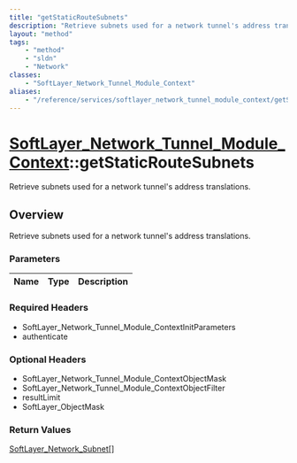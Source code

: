 ```yaml
---
title: "getStaticRouteSubnets"
description: "Retrieve subnets used for a network tunnel's address translations."
layout: "method"
tags:
    - "method"
    - "sldn"
    - "Network"
classes:
    - "SoftLayer_Network_Tunnel_Module_Context"
aliases:
    - "/reference/services/softlayer_network_tunnel_module_context/getStaticRouteSubnets"
---
```

# [SoftLayer_Network_Tunnel_Module_Context](/reference/services/SoftLayer_Network_Tunnel_Module_Context)::getStaticRouteSubnets

Retrieve subnets used for a network tunnel's address translations.


## Overview 
Retrieve subnets used for a network tunnel's address translations.

### Parameters 
|Name | Type | Description |
| --- | --- | --- |


### Required Headers
* SoftLayer_Network_Tunnel_Module_ContextInitParameters
* authenticate

### Optional Headers
* SoftLayer_Network_Tunnel_Module_ContextObjectMask
* SoftLayer_Network_Tunnel_Module_ContextObjectFilter
* resultLimit
* SoftLayer_ObjectMask

### Return Values
<a href='/reference/datatypes/SoftLayer_Network_Subnet'>SoftLayer_Network_Subnet[] </a>

